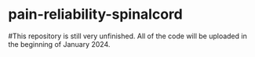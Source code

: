 # pain-reliability-spinalcord
#This repository is still very unfinished. All of the code will be uploaded in the beginning of January 2024. 
